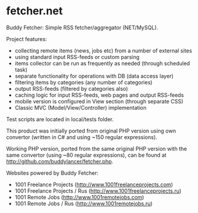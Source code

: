 # fetcher.net
Buddy Fetcher: Simple RSS fetcher/aggregator (NET/MySQL).

Project features:
- collecting remote items (news, jobs etc) from a number of external sites
- using standard input RSS-feeds or custom parsing
- items collector can be run as frequently as needed (through scheduled task)
- separate functionality for operations with DB (data access layer)
- filtering items by categories (any number of categories)
- output RSS-feeds (filtered by categories also)
- caching logic for input RSS-feeds, web pages and output RSS-feeds
- mobile version is configured in View section (through separate CSS)
- Classic MVC (Model/View/Controller) implementation

Test scripts are located in local/tests folder.

This product was initially ported from original PHP version using own convertor (written in C# and using ~150 regular expressions).

Working PHP version, ported from the same original PHP version with the same convertor (using ~80 regular expressions), can be found at http://github.com/buddylancer/fetcher.php.


Websites powered by Buddy Fetcher:
- 1001 Freelance Projects (http://www.1001freelanceprojects.com)
- 1001 Freelance Projects / Rus (http://www.1001freelanceprojects.ru)
- 1001 Remote Jobs (http://www.1001remotejobs.com)
- 1001 Remote Jobs / Rus (http://www.1001remotejobs.ru)
